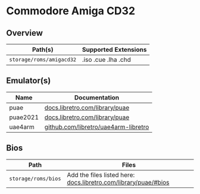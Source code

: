 # Commodore Amiga CD32

## Overview

| Path(s) | Supported Extensions |
| --- | --- |
| `storage/roms/amigacd32` | .iso .cue .lha .chd |

## Emulator(s)

| Name | Documentation |
| --- | --- |
| puae | [docs.libretro.com/library/puae](https://docs.libretro.com/library/puae/) |
| puae2021 | [docs.libretro.com/library/puae](https://docs.libretro.com/library/puae/) |
| uae4arm | [github.com/libretro/uae4arm-libretro](https://github.com/libretro/uae4arm-libretro) |

## Bios

| Path | Files |
| -- | -- |
| `storage/roms/bios` | Add the files listed here: [docs.libretro.com/library/puae/#bios](https://docs.libretro.com/library/puae/#bios) |